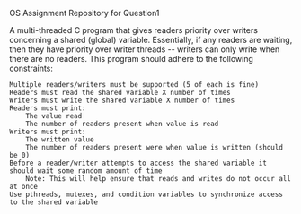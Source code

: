 OS Assignment Repository for Question1


A multi-threaded C program that gives readers priority over writers concerning a shared (global) variable. Essentially, if any readers are waiting, then they have priority over writer threads -- writers can only write when there are no readers. This program should adhere to the following constraints:

    Multiple readers/writers must be supported (5 of each is fine)
    Readers must read the shared variable X number of times
    Writers must write the shared variable X number of times
    Readers must print:
        The value read
        The number of readers present when value is read
    Writers must print:
        The written value
        The number of readers present were when value is written (should be 0)
    Before a reader/writer attempts to access the shared variable it should wait some random amount of time
        Note: This will help ensure that reads and writes do not occur all at once
    Use pthreads, mutexes, and condition variables to synchronize access to the shared variable 